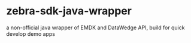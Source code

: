 # zebra-sdk-java-wrapper
a non-official java wrapper of EMDK and DataWedge API, build for quick develop demo apps

